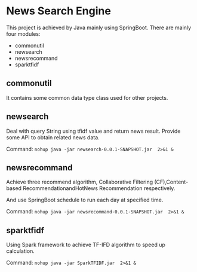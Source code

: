 # News Search Engine 
This project is achieved by Java mainly using SpringBoot.
There are mainly four modules:
* commonutil 
* newsearch 
* newsrecommand
* sparktfidf
## commonutil
It contains some common data type class used for other projects.

## newsearch
Deal with query String using tfidf value and return news result. Provide some
API to obtain related news data.

Command: `nohup java -jar newsearch-0.0.1-SNAPSHOT.jar  2>&1 &`

## newsrecommand
Achieve three recommend algorithm, Collaborative Filtering (CF),Content-based RecommendationandHotNews Recommendation 
respectively.

And use SpringBoot schedule to run each day at specified time.

Command: `nohup java -jar newsrecommand-0.0.1-SNAPSHOT.jar  2>&1 &`


## sparktfidf
Using Spark framework to achieve TF-IFD algorithm to speed up 
calculation.

Command: `nohup java -jar SparkTFIDF.jar  2>&1 &`